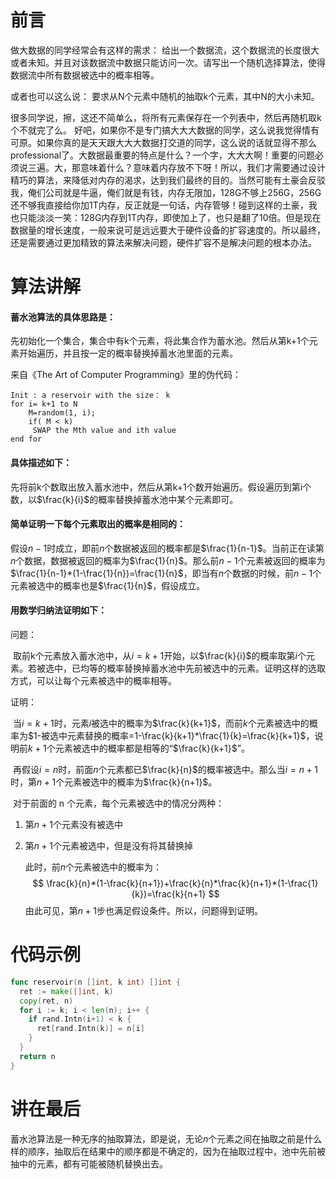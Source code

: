 # 前言

做大数据的同学经常会有这样的需求：
给出一个数据流，这个数据流的长度很大或者未知。并且对该数据流中数据只能访问一次。请写出一个随机选择算法，使得数据流中所有数据被选中的概率相等。

或者也可以这么说：
要求从N个元素中随机的抽取k个元素，其中N的大小未知。

很多同学说，擦，这还不简单么，将所有元素保存在一个列表中，然后再随机取k个不就完了么。
好吧，如果你不是专门搞大大大数据的同学，这么说我觉得情有可原。如果你真的是天天跟大大大数据打交道的同学，这么说的话就显得不那么professional了。大数据最重要的特点是什么？一个字，大大大啊！重要的问题必须说三遍。大，那意味着什么？意味着内存放不下呀！所以，我们才需要通过设计精巧的算法，来降低对内存的渴求，达到我们最终的目的。当然可能有土豪会反驳我，俺们公司就是牛逼，俺们就是有钱，内存无限加，128G不够上256G，256G还不够我直接给你加1T内存，反正就是一句话，内存管够！碰到这样的土豪，我也只能淡淡一笑：128G内存到1T内存，即使加上了，也只是翻了10倍。但是现在数据量的增长速度，一般来说可是远远要大于硬件设备的扩容速度的。所以最终，还是需要通过更加精致的算法来解决问题，硬件扩容不是解决问题的根本办法。

# 算法讲解

#### 蓄水池算法的具体思路是：

先初始化一个集合，集合中有k个元素，将此集合作为蓄水池。然后从第k+1个元素开始遍历，并且按一定的概率替换掉蓄水池里面的元素。

来自《The Art of Computer Programming》里的伪代码：

```
Init : a reservoir with the size： k  
for i= k+1 to N  
    M=random(1, i);  
    if( M < k)  
     SWAP the Mth value and ith value  
end for   
```

#### 具体描述如下：

先将前k个数取出放入蓄水池中，然后从第k+1个数开始遍历。假设遍历到第i个数，以$\frac{k}{i}$的概率替换掉蓄水池中某个元素即可。

#### 简单证明一下每个元素取出的概率是相同的：

假设$n-1$时成立，即前$n$个数据被返回的概率都是$\frac{1}{n-1}$。当前正在读第$n$个数据，数据被返回的概率为$\frac{1}{n}$。那么前$n-1$个元素被返回的概率为$\frac{1}{n-1}*(1-\frac{1}{n})=\frac{1}{n}$，即当有$n$个数据的时候，前$n-1$个元素被选中的概率也是$\frac{1}{n}$，假设成立。

#### 用数学归纳法证明如下：

问题：

​	取前k个元素放入蓄水池中，从$i=k+1$开始，以$\frac{k}{i}$的概率取第$i$个元素。若被选中，已均等的概率替换掉蓄水池中先前被选中的元素。证明这样的选取方式，可以让每个元素被选中的概率相等。

证明：

​	当$i=k+1$时，元素$i$被选中的概率为$\frac{k}{k+1}$，而前$k$个元素被选中的概率为$1-被选中元素替换的概率=1-\frac{k}{k+1}*\frac{1}{k}=\frac{k}{k+1}$，说明前$k+1$个元素被选中的概率都是相等的“$\frac{k}{k+1}$”。

​	再假设$i=n$时，前面$n$个元素都已$\frac{k}{n}$的概率被选中。那么当$i=n+1$时，第$n+1$个元素被选中的概率为$\frac{k}{n+1}$。

​	对于前面的 n 个元素，每个元素被选中的情况分两种：

  1. 第$n+1$个元素没有被选中

  2. 第$n+1$个元素被选中，但是没有将其替换掉

     此时，前$n$个元素被选中的概率为：
     $$
     \frac{k}{n}*(1-\frac{k}{n+1})+\frac{k}{n}*\frac{k}{n+1}*(1-\frac{1}{k})=\frac{k}{n+1}
     $$
     由此可见，第$n+1$步也满足假设条件。所以，问题得到证明。

# 代码示例

```go
func reservoir(n []int, k int) []int {
  ret := make([]int, k)
  copy(ret, n)
  for i := k; i < len(n); i++ {
    if rand.Intn(i+1) < k {
      ret[rand.Intn(k)] = n[i]
    }
  }
  return n
} 
```

# 讲在最后

蓄水池算法是一种无序的抽取算法，即是说，无论$n$个元素之间在抽取之前是什么样的顺序，抽取后在结果中的顺序都是不确定的，因为在抽取过程中，池中先前被抽中的元素，都有可能被随机替换出去。
